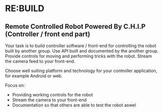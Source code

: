 # RE:BUILD

## Remote Controlled Robot Powered By C.H.I.P (Controller / front end part)

Your task is to build controller software / front-end for controlling the robot built by another group.
Use API built and documented by the another group. Provide controls for moving and performing tricks with the robot. Stream the camera feed to your front-end.

Choose well suiting platform and technology for your controller application, for example Android or web.

Focus on:
- Providing working controls for the robot
- Stream the camera to your front-end
- Documentation so that others are able to test the robot aswel